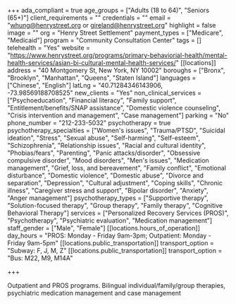 +++
ada_compliant = true
age_groups = ["Adults (18 to 64)", "Seniors (65+)"]
client_requirements = ""
credentials = ""
email = "whung@henrystreet.org or gireland@henrystreet.org"
highlight = false
image = ""
org = "Henry Street Settlement"
payment_types = ["Medicare", "Medicaid"]
program = "Community Consultation Center"
tags = []
telehealth = "Yes"
website = "https://www.henrystreet.org/programs/primary-behaviorial-health/mental-health-services/asian-bi-cultural-mental-health-services/"
[[locations]]
address = "40 Montgomery St, New York, NY 10002"
boroughs = ["Bronx", "Brooklyn", "Manhattan", "Queens", "Staten Island"]
languages = ["Chinese", "English"]
latLng = "40.71284346143906, -73.98569188708525"
new_clients = "Yes"
non_clinical_services = ["Psychoeducation", "Financial literacy", "Family support", "Entitlement/benefits/SNAP assistance", "Domestic violence counseling", "Crisis intervention and management", "Case management"]
parking = "No"
phone_number = "212-233-5032"
psychotherapy = true
psychotherapy_specialties = ["Women's issues", "Trauma/PTSD", "Suicidal ideation", "Stress", "Sexual abuse", "Self-harming", "Self-esteem", "Schizophrenia", "Relationship issues", "Racial and cultural identity", "Phobias/fears", "Parenting", "Panic attacks/disorder", "Obsessive compulsive disorder", "Mood disorders", "Men's issues", "Medication management", "Grief, loss, and bereavement", "Family conflict", "Emotional disturbance", "Domestic violence", "Domestic abuse", "Divorce and separation", "Depression", "Cultural adjustment", "Coping skills", "Chronic illness", "Caregiver stress and support", "Bipolar disorder", "Anxiety", "Anger management"]
psychotherapy_types = ["Supportive therapy", "Solution-focused therapy", "Group therapy", "Family therapy", "Cognitive Behavioral Therapy"]
services = ["Personalized Recovery Services (PROS)", "Psychotherapy", "Psychiatric evaluation", "Medication management"]
staff_gender = ["Male", "Female"]
[[locations.hours_of_operation]]
day_hours = "PROS: Monday - Friday 9am-3pm; Outpatient: Monday - Friday 9am-5pm"
[[locations.public_transportation]]
transport_option = "Subway: F, J, M, Z"
[[locations.public_transportation]]
transport_option = "Bus: M22, M9, M14A"

+++

Outpatient and PROS programs. Bilingual individual/family/group therapies, psychiatric medication management and case management
